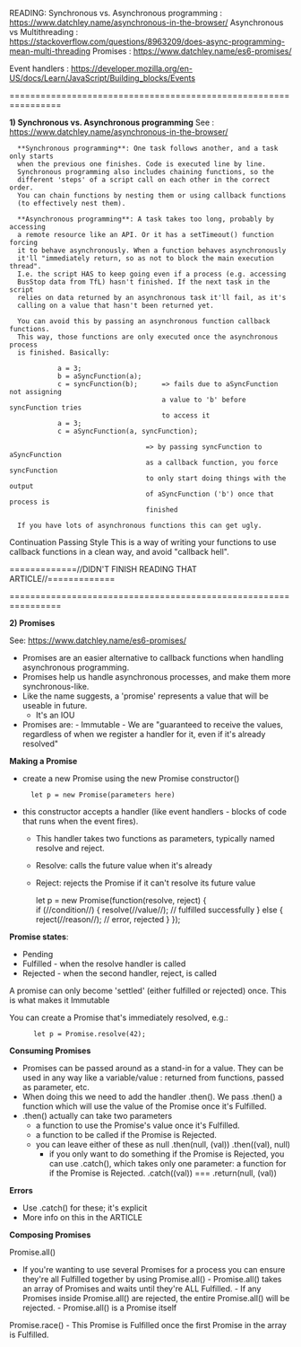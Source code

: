 READING:
Synchronous vs. Asynchronous programming :
            https://www.datchley.name/asynchronous-in-the-browser/
Asynchronous vs Multithreading :      
            https://stackoverflow.com/questions/8963209/does-async-programming-mean-multi-threading
Promises :
          https://www.datchley.name/es6-promises/  

Event handlers :
          https://developer.mozilla.org/en-US/docs/Learn/JavaScript/Building_blocks/Events

================================================================


**1) Synchronous vs. Asynchronous programming**
See : https://www.datchley.name/asynchronous-in-the-browser/

      **Synchronous programming**: One task follows another, and a task only starts
      when the previous one finishes. Code is executed line by line.
      Synchronous programming also includes chaining functions, so the
      different 'steps' of a script call on each other in the correct order.
      You can chain functions by nesting them or using callback functions
      (to effectively nest them).

      **Asynchronous programming**: A task takes too long, probably by accessing
      a remote resource like an API. Or it has a setTimeout() function forcing
      it to behave asynchronously. When a function behaves asynchronously
      it'll "immediately return, so as not to block the main execution thread".
      I.e. the script HAS to keep going even if a process (e.g. accessing
      BusStop data from TfL) hasn't finished. If the next task in the script
      relies on data returned by an asynchronous task it'll fail, as it's
      calling on a value that hasn't been returned yet.

      You can avoid this by passing an asynchronous function callback functions.
      This way, those functions are only executed once the asynchronous process
      is finished. Basically:

                a = 3;
                b = aSyncFunction(a);
                c = syncFunction(b);      => fails due to aSyncFunction not assigning
                                          a value to 'b' before syncFunction tries
                                          to access it
                a = 3;
                c = aSyncFunction(a, syncFunction);

                                      => by passing syncFunction to aSyncFunction
                                      as a callback function, you force syncFunction
                                      to only start doing things with the output
                                      of aSyncFunction ('b') once that process is
                                      finished

      If you have lots of asynchronous functions this can get ugly.

Continuation Passing Style
      This is a way of writing your functions to use callback functions in
      a clean way, and avoid "callback hell".


=============//DIDN'T FINISH READING THAT ARTICLE//=============


================================================================



**2) Promises**

See: https://www.datchley.name/es6-promises/

 - Promises are an easier alternative to callback functions when handling asynchronous programming.
 - Promises help us handle asynchronous processes, and make them more synchronous-like.
 - Like the name suggests, a 'promise' represents a value that will be useable in future.
      - It's an IOU
 - Promises are:
       - Immutable
       - We are "guaranteed to receive the values, regardless of when we register a handler for it, even if it's already resolved"

**Making a Promise**
  - create a new Promise using the new Promise constructor()

          let p = new Promise(parameters here)

  - this constructor accepts a handler (like event handlers - blocks of code that runs when the event fires).
       - This handler takes two functions as parameters, typically named resolve and reject.
       - Resolve: calls the future value when it's already
       - Reject: rejects the Promise if it can't resolve its future value

          let p = new Promise(function(resolve, reject) {  
            if (//condition//) {
              resolve(//value//);  // fulfilled successfully
            } else {
              reject(//reason//);  // error, rejected
            }
          });

**Promise states**:
 - Pending
 - Fulfilled - when the resolve handler is called
 - Rejected - when the second handler, reject, is called

A promise can only become 'settled' (either fulfilled or rejected) once. This is what makes it Immutable

You can create a Promise that's immediately resolved, e.g.:

          let p = Promise.resolve(42);

**Consuming Promises**
  - Promises can be passed around as a stand-in for a value. They can be used in
    any way like a variable/value : returned from functions, passed as parameter,
    etc.
  - When doing this we need to add the handler .then(). We pass .then() a function
    which will use the value of the Promise once it's Fulfilled.
  - .then() actually can take two parameters
       - a function to use the Promise's value once it's Fulfilled.
       - a function to be called if the Promise is Rejected.
       - you can leave either of these as null .then(null, (val)) .then((val), null)
            - if you only want to do something if the Promise is Rejected, you
              can use .catch(), which takes only one parameter: a function
              for if the Promise is Rejected. .catch((val)) === .return(null, (val))

**Errors**
  - Use .catch() for these; it's explicit
  - More info on this in the ARTICLE

**Composing Promises**

Promise.all()
  - If you're wanting to use several Promises for a process you can ensure they're
    all Fulfilled together by using Promise.all()
        - Promise.all() takes an array of Promises and waits until they're ALL Fulfilled.
        - If any Promises inside Promise.all() are rejected, the entire Promise.all() will be rejected.
        - Promise.all() is a Promise itself

Promise.race()
    - This Promise is Fulfilled once the first Promise in the array is Fulfilled.
